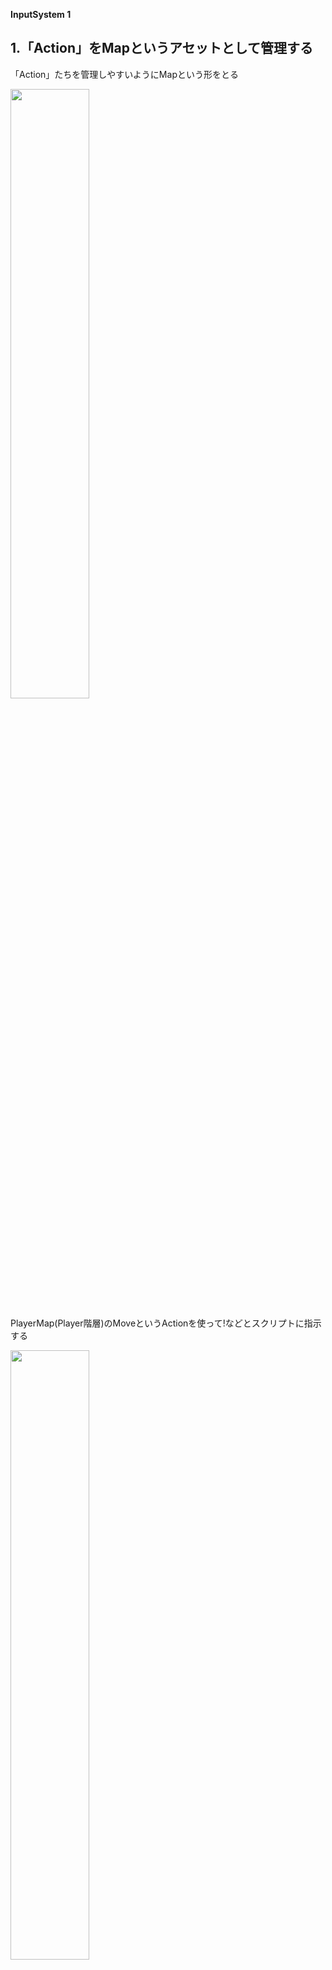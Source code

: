**InputSystem 1**

##  1.「Action」をMapというアセットとして管理する

「Action」たちを管理しやすいようにMapという形をとる

<img src="images/5/unity-input-system-actions-1.png.avif" width="50%" alt="" title="">

<br>

PlayerMap(Player階層)のMoveというActionを使って!などとスクリプトに指示する

<img src="images/5/unity-input-system-actions-2.png.avif" width="50%" alt="" title="">


<br>

Actionの中には、どの入力デバイスを参照するかといったキーバインド情報（Binding）が格納されており、マウスやキーボードやGamepadなどをスクリプトで判別しなくても、Actionに設定されたデバイスからの入力を受け取ることができます。

<img src="images/5/unity-input-system-actions-3.png.avif" width="50%" alt="" title="">

---
## 2.Input Actionsアセットを作成し、使ってみよう
メニューのAssets > Create > Input Actionsの順に選択

<img src="images/5/unity-input-system-actions-4.png.avif" width="50%" alt="" title="">

<br>

GameInputsなど適当な名前をつけてInput Actionsアセットを作成


<img src="images/5/unity-input-system-actions-5.jpg.avif" width="50%" alt="" title="">

<br>

作成したInput Actionsアセットをダブルクリックし、Input Actionsの編集ウィンドウを開く

<img src="images/5/unity-input-system-actions-6.jpg.avif" width="50%" alt="" title="">

<br>

左上のActions Maps右の＋ボタンをクリックし、Action Map名(例として「Player」)を入力。

<img src="images/5/unity-input-system-actions-7.jpg.avif" width="50%" alt="" title="">

<br>

例として、移動の「Action」として「Move」と、ジャンプの「Action」として「Jump」を設定していきます

<img src="images/5/unity-input-system-actions-8.jpg.avif" width="50%" alt="" title="">

<br>

新しいActionの追加は、Actions右上の＋ボタンから行います。「Jump」を追加して下さい

<img src="images/5/unity-input-system-actions-9.jpg.avif" width="50%" alt="" title="">

<br>

次は、作成したそれぞれの「Action」の挙動を設定です
例えば、移動操作なら「2軸の入力値」、ジャンプ操作なら「ボタンの押下状態」を知る必要があります

<img src="images/5/unity-input-system-actions-10_1.jpg.avif" width="50%" alt="" title="">

<br>
+ Action - Actionの基本的な振る舞いを設定します。入力値の種類やスクリプトから扱う型などの設定があります。
+ Interactions - 長押しやダブルクリックなどの通知を設定します。
+ Processors - デッドゾーンや値の正規化、反転などの演算処理を設定します。

・移動操作の設定例  
Action > Action Type項目をValueに設定
Action > Control Type項目をVector2

<img src="images/5/unity-input-system-actions-10_2.png" width="50%" alt="" title="">

<br>

・ジャンプ操作の設定例  
Action > Action Type項目はButton

<img src="images/5/unity-input-system-actions-11.jpg.avif" width="50%" alt="" title="">

<br>

作成した「Action」にキーバインド情報を設定していきます

<img src="images/5/unity-input-system-actions-12.jpg.avif" width="50%" alt="" title="">

<br>

BindingはActionの右にある＋アイコンから複数追加できます

<img src="images/5/unity-input-system-actions-13.jpg.avif" width="50%" alt="" title="">

<br>

・移動操作の設定例
例として、ゲームパッドの左スティック入力は、  
Binding Properties > Binding > Path項目にGamepad > LeftStickで設定  
もしくは、  
Path選択リストの左のListenボタンをクリックしてから実際にコントローラー入力をすると、該当するパスが即座に一覧出てくるので、それを選択

<img src="images/5/unity-input-system-actions-14_2.png" width="50%" alt="" title="">

<br>

さらにキーボード入力も追加してみましょう  
Action右の＋アイコンからAdd Up\Down\Left\Right Compositeを選択

<img src="images/5/unity-input-system-actions-14_3.png" width="50%" alt="" title="">

<br>

４方向それぞれに対して、パスを設定してください

<img src="images/5/unity-input-system-actions-14_4.png" width="50%" alt="" title="">

<br>

・ジャンプ操作の設定例
ジャンプに関しても同じ要領です

<img src="images/5/unity-input-system-actions-14_5.png" width="50%" alt="" title="">

<br>

※忘れずにSave Assetボタンをクリックして設定を保存(Auto-Saveにチェックでも可)  

<img src="images/5/unity-input-system-actions-15.jpg.avif" width="50%" alt="" title="">

<br>

---
## 3.Input Actionsアセットの使用

試しに、シーン上に配置されたボールを操作できるようにしていきます

<img src="images/5/unity-input-system-actions-16.jpg.avif" width="50%" alt="" title="">

<br>

Input Actionのソースコードを生成していきます。  
作成したInput Actionsアセットを選択し、Generate C# Classにチェックを入れます。  
すると、
+ 保存するスクリプトファイル名（C# Class File）
+ クラス名（C# Class Name）
+ 名前空間（C# Class Namespace）  
の設定項目が出現するため、必要に応じて設定し、Applyボタンをクリック。  

<img src="images/5/unity-input-system-actions-17.jpg.avif" width="50%" alt="" title="">

<br>

保存に成功すると、指定したパスにスクリプトが追加されます。

<img src="images/5/unity-input-system-actions-18.jpg.avif" width="50%" alt="" title="">

<br>

先述のInput Actionクラスから入力を取得し、ボールを操作するスクリプトを実装します。  
PlayerMover.csなどとスクリプトを作成し、ボールを動かしてみて下さい。

PlayerMover.cs
```cs
    using System;
    using UnityEngine;
    using UnityEngine.InputSystem;

    [RequireComponent(typeof(Rigidbody))]
    public class PlayerMover : MonoBehaviour
    {
        [SerializeField] private float _moveForce = 5;
        [SerializeField] private float _jumpForce = 5;

        private Rigidbody _rigidbody;
        private GameInputs _gameInputs;
        private Vector2 _moveInputValue;

        private void Awake()
        {
            _rigidbody = GetComponent<Rigidbody>();
     
            _gameInputs = new GameInputs();// Actionスクリプトのインスタンス生成

            // Actionイベント登録
            _gameInputs.Player.Move.started   += OnMove;
            _gameInputs.Player.Move.performed += OnMove;
            _gameInputs.Player.Move.canceled  += OnMove;
            _gameInputs.Player.Jump.performed += OnJump;

            // Input Actionを機能させるために、有効化
            _gameInputs.Enable();
        }

        private void OnDestroy()
        {
            // 自身でインスタンス化したActionクラスはIDisposableを実装しているので、
            // 必ずDisposeする必要がある
            _gameInputs?.Dispose();
        }

        private void OnMove(InputAction.CallbackContext context)
        {
            // Moveアクションの入力取得
            _moveInputValue = context.ReadValue<Vector2>();
        }

        private void OnJump(InputAction.CallbackContext context)
        {
            // ジャンプする力を与える
            _rigidbody.AddForce(Vector3.up * _jumpForce, ForceMode.Impulse);
        }

        private void FixedUpdate()
        {
            // 移動方向の力を与える
            _rigidbody.AddForce(new Vector3(
                _moveInputValue.x,
                0,
                _moveInputValue.y
            ) * _moveForce);
        }
    }
```



